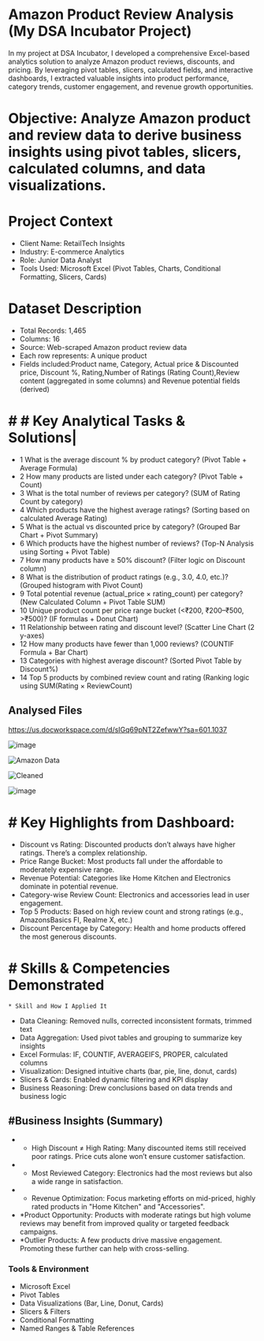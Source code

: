 # Amazon Product Review Analysis (My DSA Incubator Project)
In my project at DSA Incubator, I developed a comprehensive Excel-based analytics solution to analyze Amazon product reviews, discounts, and pricing. By leveraging pivot tables, slicers, calculated fields, and interactive dashboards, I extracted valuable insights into product performance, category trends, customer engagement, and revenue growth opportunities.

# Objective: **Analyze Amazon product and review data to derive business insights using pivot tables, slicers, calculated columns, and data visualizations.**

# Project Context
* Client Name: RetailTech Insights
* Industry: E-commerce Analytics
* Role: Junior Data Analyst
* Tools Used: Microsoft Excel (Pivot Tables, Charts, Conditional Formatting, Slicers, Cards)

# Dataset Description
* Total Records: 1,465
* Columns: 16
* Source: Web-scraped Amazon product review data
* Each row represents: A unique product
* Fields included:Product name, Category, Actual price & Discounted price, Discount %, Rating,Number of Ratings (Rating Count),Review content (aggregated in some columns) and Revenue potential fields (derived)
# # # Key Analytical Tasks & Solutions|
* 1	What is the average discount % by product category? (Pivot Table + Average Formula)
* 2	How many products are listed under each category?	(Pivot Table + Count)
* 3	What is the total number of reviews per category?	(SUM of Rating Count by category)
* 4	Which products have the highest average ratings?	(Sorting based on calculated Average Rating)
* 5	What is the actual vs discounted price by category?	(Grouped Bar Chart + Pivot Summary)
* 6	Which products have the highest number of reviews?	(Top-N Analysis using Sorting + Pivot Table)
* 7	How many products have ≥ 50% discount?	(Filter logic on Discount column)
* 8	What is the distribution of product ratings (e.g., 3.0, 4.0, etc.)?	(Grouped histogram with Pivot Count)
* 9	Total potential revenue (actual_price × rating_count) per category?	(New Calculated Column + Pivot Table SUM)
* 10	Unique product count per price range bucket (<₹200, ₹200–₹500, >₹500)?	(IF formulas + Donut Chart)
* 11	Relationship between rating and discount level?	(Scatter Line Chart (2 y-axes)
* 12	How many products have fewer than 1,000 reviews?	(COUNTIF Formula + Bar Chart)
* 13	Categories with highest average discount?	(Sorted Pivot Table by Discount%)
* 14	Top 5 products by combined review count and rating	(Ranking logic using SUM(Rating × ReviewCount)

## Analysed Files
https://us.docworkspace.com/d/sIGq69pNT2ZefwwY?sa=601.1037

![image](https://github.com/user-attachments/assets/87665400-a87a-4b0f-92f5-0941a353510a)

![Amazon Data](https://github.com/user-attachments/assets/e37c6a92-cd99-4d78-a089-15ecd6458fac)

![Cleaned](https://github.com/user-attachments/assets/ba4cffde-398a-41f5-83b1-0a543938ff8b)

![image](https://github.com/user-attachments/assets/1cabdc8e-445e-44da-a33f-778a279536eb)

# # Key Highlights from Dashboard:
* Discount vs Rating: Discounted products don’t always have higher ratings. There’s a complex relationship.
* Price Range Bucket: Most products fall under the affordable to moderately expensive range.
* Revenue Potential: Categories like Home Kitchen and Electronics dominate in potential revenue.
* Category-wise Review Count: Electronics and accessories lead in user engagement.
* Top 5 Products: Based on high review count and strong ratings (e.g., AmazonsBasics FI, Realme X, etc.)
* Discount Percentage by Category: Health and home products offered the most generous discounts.
# # Skills & Competencies Demonstrated
    * Skill and How I Applied It

* Data Cleaning: Removed nulls, corrected inconsistent formats, trimmed text
* Data Aggregation:	Used pivot tables and grouping to summarize key insights
* Excel Formulas:	IF, COUNTIF, AVERAGEIFS, PROPER, calculated columns
* Visualization:	Designed intuitive charts (bar, pie, line, donut, cards)
* Slicers & Cards: Enabled dynamic filtering and KPI display
* Business Reasoning:	Drew conclusions based on data trends and business logic

## #Business Insights (Summary)
*  * High Discount ≠ High Rating: Many discounted items still received poor ratings. Price cuts alone won’t ensure customer satisfaction.
*  * Most Reviewed Category: Electronics had the most reviews but also a wide range in satisfaction.
*  * Revenue Optimization: Focus marketing efforts on mid-priced, highly rated products in "Home Kitchen" and "Accessories".
*  *Product Opportunity: Products with moderate ratings but high volume reviews may benefit from improved quality or targeted feedback campaigns.
*  *Outlier Products: A few products drive massive engagement. Promoting these further can help with cross-selling.
 ### Tools & Environment
 
* Microsoft Excel
* Pivot Tables
* Data Visualizations (Bar, Line, Donut, Cards)
* Slicers & Filters
* Conditional Formatting
* Named Ranges & Table References










